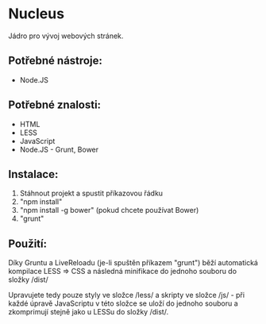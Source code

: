 # Nucleus
Jádro pro vývoj webových stránek.

## Potřebné nástroje:
- Node.JS

## Potřebné znalosti:
- HTML
- LESS
- JavaScript
- Node.JS - Grunt, Bower

## Instalace:
1. Stáhnout projekt a spustit příkazovou řádku
2. "npm install"
3. "npm install -g bower" (pokud chcete používat Bower)
4. "grunt"

## Použití:
Díky Gruntu a LiveReloadu (je-li spuštěn příkazem "grunt") běží automatická kompilace LESS => CSS a následná minifikace do jednoho souboru do složky /dist/

Upravujete tedy pouze styly ve složce /less/ a skripty ve složce /js/ - při každé úpravě JavaScriptu v této složce se uloží do jednoho souboru a zkomprimují stejně jako u LESSu do složky /dist/.
